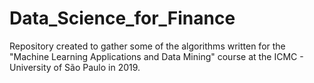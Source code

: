 # Data_Science_for_Finance
Repository created to gather some of the algorithms written for the "Machine Learning Applications and Data Mining" course at the ICMC - University of São Paulo in 2019.
